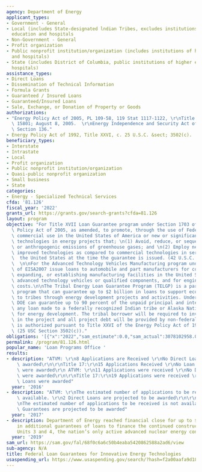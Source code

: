 ```yaml
---
agency: Department of Energy
applicant_types:
- Government - General
- Local (includes State-designated lndian Tribes, excludes institutions of higher
  education and hospitals
- Non-Government - General
- Profit organization
- Public nonprofit institution/organization (includes institutions of higher education
  and hospitals)
- State (includes District of Columbia, public institutions of higher education and
  hospitals)
assistance_types:
- Direct Loans
- Dissemination of Technical Information
- Formula Grants
- Guaranteed / Insured Loans
- Guaranteed/Insured Loans
- Sale, Exchange, or Donation of Property or Goods
authorizations:
- "Energy Policy Act of 2005, PL 109-58, 119 Stat 1117-1122, \r\nTitle XVII, 42 USC\
  \ 15801; August 8, 2005.  \r\nEnergy Independence and Security Act of 2007, PL 110-140,\
  \ Section 136."
- Energy Policy Act of 1992, Title XXVI, c. 25 U.S.C. &sect; 3502(c).
beneficiary_types:
- Interstate
- Intrastate
- Local
- Profit organization
- Public nonprofit institution/organization
- Quasi-public nonprofit organization
- Small business
- State
categories:
- Energy - Specialized Technical Services
cfda: '81.126'
fiscal_year: '2022'
grants_url: https://grants.gov/search-grants?cfda=81.126
layout: program
objective: "For Title XVII Loan Guarantee program under Section 1703 of the Energy\
  \ Policy Act of 2005, as amended, to promote, through the use of Federal loan guarantees,\
  \ commercial use in the United States of America or new or significantly improved\
  \ technologies in energy projects that; \n(1) Avoid, reduce, or sequester air pollutants\
  \ or anthropogenic emissions of greenhouse gases; and \n(2) Employ new or significantly\
  \ improved technologies as compared to commercial technologies in service in   \
  \  the United States at the time the guarantee is issued. (42 U.S.C. 16513(a)).\
  \  \n\nFor the Advanced Technology Vehicles Manufacturing program under Sec 136\
  \ of EISA2007 issue loans to automobile and part manufacturers for cost of re-equipping,\
  \ expanding, or establishing manufacturing facilities in the United States to produce\
  \ advanced technology vehicles or qualified components, and for engineering integration\
  \ costs.\n\nThe Tribal Energy Loan Guarantee Program (TELGP) is a partial loan guarantee\
  \ program that can guarantee up to $2 billion in loans to support economic opportunities\
  \ to tribes through energy development projects and activities. Under this solicitation,\
  \ DOE can guarantee up to 90 percent of the unpaid principal and interest due on\
  \ any loan made to a federally recognized Indian tribe or Alaska Native Corporation\
  \ for energy development. The tribal borrower will be required to invest equity\
  \ in the project and all project debt will be provided by non-federal lenders. TELGP\
  \ is authorized pursuant to Title XXVI of the Energy Policy Act of 1992, as amended,\
  \ (25 USC Section 3502(c))."
obligations: '[{"x":"2022","sam_estimate":0.0,"sam_actual":3078102958.0,"usa_spending_actual":0.0},{"x":"2023","sam_estimate":17186367393.0,"sam_actual":0.0,"usa_spending_actual":0.0},{"x":"2024","sam_estimate":46668000000.0,"sam_actual":0.0,"usa_spending_actual":0.0}]'
permalink: /program/81.126.html
popular_name: 'Loan Programs Office '
results:
- description: "ATVM: \r\n8 Applications are Received \r\nNo Direct Loans  have been\
    \ awarded\r\n\r\nTitle 17:\r\n15 Applications Received \r\nNo Loan Guarantees\
    \ were awarded\r\n ATVM: \r\n11 Applications were received \r\nNo Direct Loans\
    \ were awarded\r\n\r\nTitle 17:\r\n19 Applications were received \r\nNo Direct\
    \ Loans were awarded"
  year: '2016'
- description: "ATVM: \r\nThe estimated number of applications to be received is not\
    \ available. \r\n2 Direct Loans are projected to be awarded\r\n\r\nTitle 17:\r\
    \nThe estimated number of applications to be received is not available.\r\n9 Loan\
    \ Guarantees are projected to be awarded"
  year: '2017'
- description: Department of Energy reached financial close for up to $3.7 billion
    in additional guarantees of loans to finance the continued construction of Vogtle
    Units 3 and 4, the nation’s only active advanced nuclear energy construction project
  year: '2019'
sam_url: https://sam.gov/fal/68f0c6a6c50b4eaba5420862588a2ad6/view
sub-agency: N/A
title: Federal Loan Guarantees for Innovative Energy Technologies
usaspending_url: https://www.usaspending.gov/search/?hash=f2a00aafa9d181d34338c7065f8146ad
---
```

